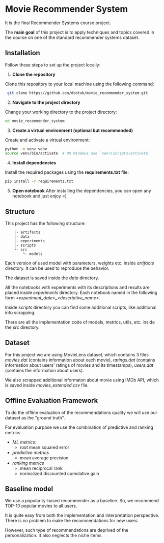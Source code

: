 # Movie Recommender System
It is the final Recommender Systems course project.

The **main goal** of this project is to apply techniques and topics covered in the course on one of the standard recommender systems dataset.

## Installation
Follow these steps to set up the project locally:

1. **Clone the repository** 

  Clone this repository to your local machine using the following command:
  ```sh
   git clone https://github.com/dbotuk/movie_recommender_system.git
```
2. **Navigate to the project directory**

  Change your working directory to the project directory:
  ```sh
  cd movie_recommender_system
  ```

3. **Create a virtual environment (optional but recommended)**

  Create and activate a virtual environment:
  ```sh
python -m venv venv
source venv/bin/activate  # On Windows use `venv\Scripts\activate`
```

4. **Install dependencies**

Install the required packages using the **requirements.txt** file:
```sh
pip install -r requirements.txt
```

5. **Open notebook**
After installing the dependencies, you can open any notebook and just enjoy =)

## Structure
This project has the following structure:
```
    |- artifacts
    |- data
    |- experiments
    |- scripts
    └- src
        └- models
```

Each version of used model with parameters, weights etc. inside *artifacts* directory. It can be used to reproduce the behavior.

The dataset is saved inside the *data* directory.

All the notebooks with experiments with its descriptions and results are placed inside *experiments* directory.
Each notebook named in the following form *<experiment_date>_<descriptive_name>*.

Inside *scripts* directory you can find some additional scripts, like additional info scrapping.

There are all the implementation code of models, metrics, utils, etc. inside the *src* directory.

## Dataset
For this project we are using MovieLens dataset, which contains 3 files *movies.dat* (contains information about each movie), *ratings.dat* (contains information about users' ratings of movies and its timestamps), *users.dat* (contains the information about users).

We also scrapped additional informaton about movie using IMDb API, which is saved inside *movies_extended.csv* file.

## Offline Evaluation Framework
To do the offline evaluation of the recommendations quality we will use our dataset as the "ground truth".

For evaluation purpose we use the combination of predictive and ranking metrics.
* *ML metrics:*
  * root mean squared error
* *predictive metrics*
  * mean average precision
* *ranking metrics*
  * mean reciprocal rank
  * normalized discounted cumulative gain

## Baseline model
We use a popularity-based recommender as a baseline. So, we recommend TOP-10 popular movies to all users.

It is quite easy from both the implementation and interpretation perspective. There is no problem to make the recommendations for new users.

However, such type of recommendations are deprived of the personalization. It also neglects the niche items.
